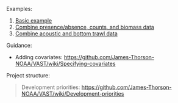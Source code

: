 Examples:
1. [Basic example](https://github.com/James-Thorson-NOAA/VAST/wiki/Simple-example)
1. [Combine presence/absence, counts, and biomass data](https://github.com/James-Thorson-NOAA/VAST/wiki/Combine-biomass-counts-and-encounter-data)
1. [Combine acoustic and bottom trawl data](https://github.com/James-Thorson-NOAA/VAST/wiki/Combine-acoustic-and-bottom-trawl-data)

Guidance:
* Adding covariates: https://github.com/James-Thorson-NOAA/VAST/wiki/Specifying-covariates

Project structure:
> Development priorities: https://github.com/James-Thorson-NOAA/VAST/wiki/Development-priorities